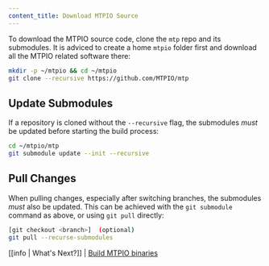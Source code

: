 ```yaml
---
content_title: Download MTPIO Source
---
```


To download the MTPIO source code, clone the `mtp` repo and its submodules. It is adviced to create a home `mtpio` folder first and download all the MTPIO related software there:

```sh
mkdir -p ~/mtpio && cd ~/mtpio
git clone --recursive https://github.com/MTPIO/mtp
```

## Update Submodules

If a repository is cloned without the `--recursive` flag, the submodules *must* be updated before starting the build process:

```sh
cd ~/mtpio/mtp
git submodule update --init --recursive
```

## Pull Changes

When pulling changes, especially after switching branches, the submodules *must* also be updated. This can be achieved with the `git submodule` command as above, or using `git pull` directly:

```sh
[git checkout <branch>]  (optional)
git pull --recurse-submodules
```

[[info | What's Next?]]
| [Build MTPIO binaries](02_build-mtpio-binaries.md)
